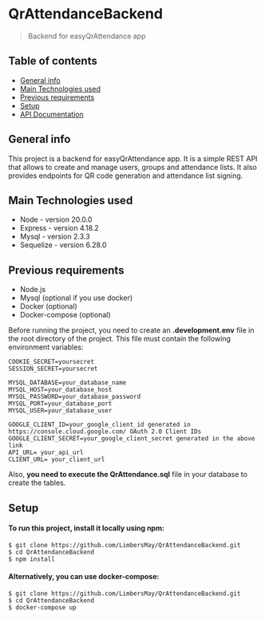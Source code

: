 
# QrAttendanceBackend
> Backend for easyQrAttendance app

## Table of contents
* [General info](#general-info)
* [Main Technologies used](#main-technologies-used)
* [Previous requirements](#previous-requirements)
* [Setup](#setup)
* [API Documentation](https://documenter.getpostman.com/view/18052163/2s9XxyRtJH)

## General info
This project is a backend for easyQrAttendance app. It is a simple REST API that allows to create and manage users, groups and attendance lists. It also provides endpoints for QR code generation and attendance list signing.

## Main Technologies used
* Node - version 20.0.0
* Express - version 4.18.2
* Mysql - version 2.3.3
* Sequelize - version 6.28.0

## Previous requirements
* Node.js
* Mysql (optional if you use docker)
* Docker (optional)
* Docker-compose (optional)

Before running the project, you need to create an **.development.env** file in the root directory of the project. This file must contain the following environment variables:

```
COOKIE_SECRET=yoursecret
SESSION_SECRET=yoursecret

MYSQL_DATABASE=your_database_name
MYSQL_HOST=your_database_host
MYSQL_PASSWORD=your_database_password
MYSQL_PORT=your_database_port
MYSQL_USER=your_database_user

GOOGLE_CLIENT_ID=your_google_client_id generated in https://console.cloud.google.com/ OAuth 2.0 Client IDs
GOOGLE_CLIENT_SECRET=your_google_client_secret generated in the above link
API_URL= your_api_url
CLIENT_URL= your_client_url
```

Also, **you need to execute the QrAttendance.sql** file in your database to create the tables.

## Setup

#### To run this project, install it locally using npm:

```
$ git clone https://github.com/LimbersMay/QrAttendanceBackend.git
$ cd QrAttendanceBackend
$ npm install
```

#### Alternatively, you can use docker-compose:

```
$ git clone https://github.com/LimbersMay/QrAttendanceBackend.git
$ cd QrAttendanceBackend
$ docker-compose up
```
